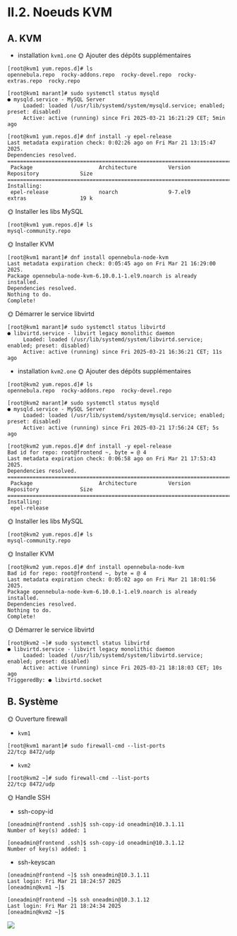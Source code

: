 # II.2. Noeuds KVM
## A. KVM
- installation `kvm1.one`
🌞 Ajouter des dépôts supplémentaires
~~~
[root@kvm1 yum.repos.d]# ls
opennebula.repo  rocky-addons.repo  rocky-devel.repo  rocky-extras.repo  rocky.repo
~~~
~~~
[root@kvm1 marant]# sudo systemctl status mysqld
● mysqld.service - MySQL Server
     Loaded: loaded (/usr/lib/systemd/system/mysqld.service; enabled; preset: disabled)
     Active: active (running) since Fri 2025-03-21 16:21:29 CET; 5min ago
~~~
~~~
[root@kvm1 yum.repos.d]# dnf install -y epel-release
Last metadata expiration check: 0:02:26 ago on Fri Mar 21 13:15:47 2025.
Dependencies resolved.
======================================================================================================
 Package                     Architecture          Version                Repository             Size
======================================================================================================
Installing:
 epel-release                noarch                9-7.el9                extras                 19 k
~~~
🌞 Installer les libs MySQL
~~~
[root@kvm1 yum.repos.d]# ls
mysql-community.repo 
~~~
🌞 Installer KVM
~~~
[root@kvm1 marant]# dnf install opennebula-node-kvm
Last metadata expiration check: 0:05:45 ago on Fri Mar 21 16:29:00 2025.
Package opennebula-node-kvm-6.10.0.1-1.el9.noarch is already installed.
Dependencies resolved.
Nothing to do.
Complete!
~~~
🌞 Démarrer le service libvirtd
~~~
[root@kvm1 marant]# sudo systemctl status libvirtd
● libvirtd.service - libvirt legacy monolithic daemon
     Loaded: loaded (/usr/lib/systemd/system/libvirtd.service; enabled; preset: disabled)
     Active: active (running) since Fri 2025-03-21 16:36:21 CET; 11s ago
~~~
- installation `kvm2.one`
🌞 Ajouter des dépôts supplémentaires
~~~
[root@kvm2 yum.repos.d]# ls
opennebula.repo  rocky-addons.repo  rocky-devel.repo 
~~~
~~~
[root@kvm2 marant]# sudo systemctl status mysqld
● mysqld.service - MySQL Server
     Loaded: loaded (/usr/lib/systemd/system/mysqld.service; enabled; preset: disabled)
     Active: active (running) since Fri 2025-03-21 17:56:24 CET; 5s ago
~~~
~~~
[root@kvm2 yum.repos.d]# dnf install -y epel-release
Bad id for repo: root@frontend ~, byte = @ 4
Last metadata expiration check: 0:06:58 ago on Fri Mar 21 17:53:43 2025.
Dependencies resolved.
======================================================================================================
 Package                     Architecture          Version                Repository             Size
======================================================================================================
Installing:
 epel-release 
~~~
🌞 Installer les libs MySQL
~~~
[root@kvm2 yum.repos.d]# ls
mysql-community.repo 
~~~
🌞 Installer KVM
~~~
[root@kvm2 yum.repos.d]# dnf install opennebula-node-kvm
Bad id for repo: root@frontend ~, byte = @ 4
Last metadata expiration check: 0:05:02 ago on Fri Mar 21 18:01:56 2025.
Package opennebula-node-kvm-6.10.0.1-1.el9.noarch is already installed.
Dependencies resolved.
Nothing to do.
Complete!
~~~
🌞 Démarrer le service libvirtd
~~~
[root@kvm2 ~]# sudo systemctl status libvirtd
● libvirtd.service - libvirt legacy monolithic daemon
     Loaded: loaded (/usr/lib/systemd/system/libvirtd.service; enabled; preset: disabled)
     Active: active (running) since Fri 2025-03-21 18:18:03 CET; 10s ago
TriggeredBy: ● libvirtd.socket
~~~
## B. Système
🌞 Ouverture firewall
- `kvm1`
~~~
[root@kvm1 marant]# sudo firewall-cmd --list-ports
22/tcp 8472/udp
~~~
- `kvm2`
~~~
[root@kvm2 ~]# sudo firewall-cmd --list-ports
22/tcp 8472/udp
~~~
🌞 Handle SSH
- ssh-copy-id
~~~
[oneadmin@frontend .ssh]$ ssh-copy-id oneadmin@10.3.1.11
Number of key(s) added: 1

[oneadmin@frontend .ssh]$ ssh-copy-id oneadmin@10.3.1.12
Number of key(s) added: 1
~~~
- ssh-keyscan
~~~
[oneadmin@frontend ~]$ ssh oneadmin@10.3.1.11
Last login: Fri Mar 21 18:24:57 2025
[oneadmin@kvm1 ~]$

[oneadmin@frontend ~]$ ssh oneadmin@10.3.1.12
Last login: Fri Mar 21 18:24:34 2025
[oneadmin@kvm2 ~]$
~~~
![](https://media4.giphy.com/media/ydEVwjiyv29huphEno/giphy.webp?cid=790b76113n1xrm2y0mrbt3dweg9cgi85uzq1pzoepfc5z3xb&ep=v1_gifs_search&rid=giphy.webp&ct=g)
